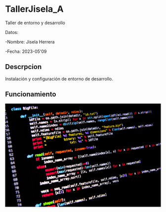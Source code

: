 # TallerJisela_A
Taller de entorno y desarrollo 

Datos:

-Nombre: Jisela Herrera

-Fecha: 2023-05'09

## Descrpcion 
Instalación y configuración de entorno de desarrollo.

## Funcionamiento 
![](IMG/python.jpg)